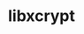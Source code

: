 ---
title: "libxcrypt"
layout: cache
categories: [package, develop-2023-09-03]
meta: {"versions": ["4.4.35"], "compilers": ["apple-clang@=14.0.0", "gcc@=11.1.0", "gcc@=11.3.0", "gcc@=12.1.0", "gcc@=7.3.1", "gcc@=7.5.0", "oneapi@=2023.2.0"], "oss": ["amzn2", "ubuntu18.04", "ubuntu20.04", "ubuntu22.04", "ventura"], "platforms": ["darwin", "linux"], "targets": ["aarch64", "neoverse_n1", "ppc64le", "x86_64", "x86_64_v3"], "stacks": ["aws-isc", "aws-isc-aarch64", "build_systems", "data-vis-sdk", "e4s", "e4s-oneapi", "e4s-power", "gpu-tests", "ml-darwin-aarch64-mps", "ml-linux-x86_64-cpu", "ml-linux-x86_64-cuda", "ml-linux-x86_64-rocm", "radiuss", "radiuss-aws", "radiuss-aws-aarch64", "root", "tutorial"], "num_specs": 10, "num_specs_by_stack": {"root": 10, "ml-darwin-aarch64-mps": 1, "aws-isc-aarch64": 2, "radiuss-aws-aarch64": 2, "aws-isc": 1, "radiuss-aws": 1, "radiuss": 1, "build_systems": 1, "e4s-power": 1, "gpu-tests": 1, "data-vis-sdk": 1, "e4s": 1, "e4s-oneapi": 1, "ml-linux-x86_64-cuda": 1, "ml-linux-x86_64-rocm": 1, "ml-linux-x86_64-cpu": 1, "tutorial": 2}}
spec_details: [{"hash": "tpope7ghvkcu7i5fzjttusuk2tthlrnt", "compiler": "apple-clang@=14.0.0", "versions": ["4.4.35"], "os": "ventura", "platform": "darwin", "target": "aarch64", "variants": ["build_system=autotools", "~obsolete_api", "patches=4885da3"], "stacks": ["root", "ml-darwin-aarch64-mps"], "size": "-", "tarball": "https://binaries.spack.io/develop-2023-09-03/build_cache/darwin-ventura-aarch64/apple-clang-14.0.0/libxcrypt-4.4.35/darwin-ventura-aarch64-apple-clang-14.0.0-libxcrypt-4.4.35-tpope7ghvkcu7i5fzjttusuk2tthlrnt.spack"}, {"hash": "gtrlo6plvj5jn2qf3siemcrahzll3y45", "compiler": "gcc@=7.3.1", "versions": ["4.4.35"], "os": "amzn2", "platform": "linux", "target": "aarch64", "variants": ["build_system=autotools", "~obsolete_api", "patches=4885da3"], "stacks": ["aws-isc-aarch64", "root", "radiuss-aws-aarch64"], "size": "-", "tarball": "https://binaries.spack.io/develop-2023-09-03/build_cache/linux-amzn2-aarch64/gcc-7.3.1/libxcrypt-4.4.35/linux-amzn2-aarch64-gcc-7.3.1-libxcrypt-4.4.35-gtrlo6plvj5jn2qf3siemcrahzll3y45.spack"}, {"hash": "x24ctun7n4q57m3qaonoxnmodryqzkp2", "compiler": "gcc@=7.3.1", "versions": ["4.4.35"], "os": "amzn2", "platform": "linux", "target": "neoverse_n1", "variants": ["build_system=autotools", "~obsolete_api", "patches=4885da3"], "stacks": ["aws-isc-aarch64", "root", "radiuss-aws-aarch64"], "size": "-", "tarball": "https://binaries.spack.io/develop-2023-09-03/build_cache/linux-amzn2-neoverse_n1/gcc-7.3.1/libxcrypt-4.4.35/linux-amzn2-neoverse_n1-gcc-7.3.1-libxcrypt-4.4.35-x24ctun7n4q57m3qaonoxnmodryqzkp2.spack"}, {"hash": "o2zynrynaouldhmsthwyx5wegiz4z25c", "compiler": "gcc@=7.3.1", "versions": ["4.4.35"], "os": "amzn2", "platform": "linux", "target": "x86_64_v3", "variants": ["build_system=autotools", "~obsolete_api", "patches=4885da3"], "stacks": ["root", "aws-isc", "radiuss-aws"], "size": "-", "tarball": "https://binaries.spack.io/develop-2023-09-03/build_cache/linux-amzn2-x86_64_v3/gcc-7.3.1/libxcrypt-4.4.35/linux-amzn2-x86_64_v3-gcc-7.3.1-libxcrypt-4.4.35-o2zynrynaouldhmsthwyx5wegiz4z25c.spack"}, {"hash": "fmf7vnkpv2tsekd44b667wfjaovzklxa", "compiler": "gcc@=7.5.0", "versions": ["4.4.35"], "os": "ubuntu18.04", "platform": "linux", "target": "x86_64_v3", "variants": ["build_system=autotools", "~obsolete_api", "patches=4885da3"], "stacks": ["root", "radiuss", "build_systems"], "size": "-", "tarball": "https://binaries.spack.io/develop-2023-09-03/build_cache/linux-ubuntu18.04-x86_64_v3/gcc-7.5.0/libxcrypt-4.4.35/linux-ubuntu18.04-x86_64_v3-gcc-7.5.0-libxcrypt-4.4.35-fmf7vnkpv2tsekd44b667wfjaovzklxa.spack"}, {"hash": "5xnjvndus3ktzvr2qab6jd6tj2omp7id", "compiler": "gcc@=11.1.0", "versions": ["4.4.35"], "os": "ubuntu20.04", "platform": "linux", "target": "ppc64le", "variants": ["build_system=autotools", "~obsolete_api", "patches=4885da3"], "stacks": ["root", "e4s-power"], "size": "-", "tarball": "https://binaries.spack.io/develop-2023-09-03/build_cache/linux-ubuntu20.04-ppc64le/gcc-11.1.0/libxcrypt-4.4.35/linux-ubuntu20.04-ppc64le-gcc-11.1.0-libxcrypt-4.4.35-5xnjvndus3ktzvr2qab6jd6tj2omp7id.spack"}, {"hash": "bvnq7o2rdxqlmrvrqohybmuic5k6d5nc", "compiler": "gcc@=11.1.0", "versions": ["4.4.35"], "os": "ubuntu20.04", "platform": "linux", "target": "x86_64_v3", "variants": ["build_system=autotools", "~obsolete_api", "patches=4885da3"], "stacks": ["gpu-tests", "data-vis-sdk", "root", "e4s"], "size": "-", "tarball": "https://binaries.spack.io/develop-2023-09-03/build_cache/linux-ubuntu20.04-x86_64_v3/gcc-11.1.0/libxcrypt-4.4.35/linux-ubuntu20.04-x86_64_v3-gcc-11.1.0-libxcrypt-4.4.35-bvnq7o2rdxqlmrvrqohybmuic5k6d5nc.spack"}, {"hash": "ouwlbdzykfqk3iuk2m2bdsn4tnsy52zz", "compiler": "oneapi@=2023.2.0", "versions": ["4.4.35"], "os": "ubuntu20.04", "platform": "linux", "target": "x86_64", "variants": ["build_system=autotools", "~obsolete_api", "patches=4885da3"], "stacks": ["root", "e4s-oneapi"], "size": "-", "tarball": "https://binaries.spack.io/develop-2023-09-03/build_cache/linux-ubuntu20.04-x86_64/oneapi-2023.2.0/libxcrypt-4.4.35/linux-ubuntu20.04-x86_64-oneapi-2023.2.0-libxcrypt-4.4.35-ouwlbdzykfqk3iuk2m2bdsn4tnsy52zz.spack"}, {"hash": "7q7fi7w7ixl2n5ofslo6e5c7xvai2y2r", "compiler": "gcc@=11.3.0", "versions": ["4.4.35"], "os": "ubuntu22.04", "platform": "linux", "target": "x86_64_v3", "variants": ["build_system=autotools", "~obsolete_api", "patches=4885da3"], "stacks": ["ml-linux-x86_64-cuda", "ml-linux-x86_64-rocm", "root", "ml-linux-x86_64-cpu", "tutorial"], "size": "-", "tarball": "https://binaries.spack.io/develop-2023-09-03/build_cache/linux-ubuntu22.04-x86_64_v3/gcc-11.3.0/libxcrypt-4.4.35/linux-ubuntu22.04-x86_64_v3-gcc-11.3.0-libxcrypt-4.4.35-7q7fi7w7ixl2n5ofslo6e5c7xvai2y2r.spack"}, {"hash": "c4tmutigjp4oys44cxozj42x44pltifg", "compiler": "gcc@=12.1.0", "versions": ["4.4.35"], "os": "ubuntu22.04", "platform": "linux", "target": "x86_64_v3", "variants": ["build_system=autotools", "~obsolete_api", "patches=4885da3"], "stacks": ["root", "tutorial"], "size": "-", "tarball": "https://binaries.spack.io/develop-2023-09-03/build_cache/linux-ubuntu22.04-x86_64_v3/gcc-12.1.0/libxcrypt-4.4.35/linux-ubuntu22.04-x86_64_v3-gcc-12.1.0-libxcrypt-4.4.35-c4tmutigjp4oys44cxozj42x44pltifg.spack"}]
---